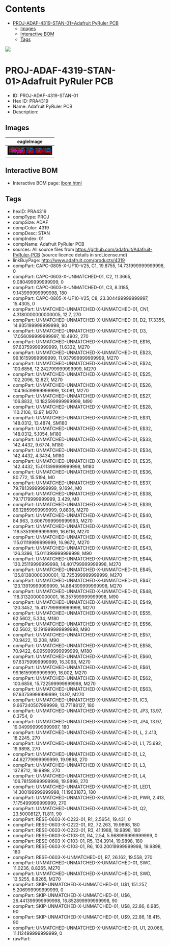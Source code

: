 



Contents
========

* [PROJ-ADAF-4319-STAN-01>Adafruit PyRuler PCB](#proj-adaf-4319-stan-01adafruit-pyruler-pcb)
	* [Images](#images)
	* [Interactive BOM](#interactive-bom)
	* [Tags](#tags)
  
![][im]
# PROJ-ADAF-4319-STAN-01>Adafruit PyRuler PCB

- ID: PROJ-ADAF-4319-STAN-01
- Hex ID: PRA4319
- Name: Adafruit PyRuler PCB
- Description: 

## Images
  
  

|eagleImage|
| :---: |
|[![eagleImage](eagleImage_140.png)](eagleImage_600.png)|

## Interactive BOM

- Interactive BOM page: [ibom.html](kicad/bom/ibom.html)

## Tags

- hexID: PRA4319
- oompType: PROJ
- oompSize: ADAF
- oompColor: 4319
- oompDesc: STAN
- oompIndex: 01
- oompName: Adafruit PyRuler PCB
- sources: All source files from https://github.com/adafruit/Adafruit-PyRuler-PCB (source licence details in srcLicense.md)
- linkBuyPage: http://www.adafruit.com/products/4319
- oompPart: CAPC-0805-X-UF10-V25, C1, 19.8755, 14.731999999999998, 0
- oompPart: CAPC-0603-X-UNMATCHED-01, C2, 11.3665, 9.080499999999999, 0
- oompPart: CAPC-0603-X-UNMATCHED-01, C3, 8.3185, 9.143999999999998, 180
- oompPart: CAPC-0805-X-UF10-V25, C8, 23.304499999999997, 15.4305, 0
- oompPart: UNMATCHED-UNMATCHED-X-UNMATCHED-01, CN1, 4.3180000000000005, 12.7, 270
- oompPart: UNMATCHED-UNMATCHED-X-UNMATCHED-01, D2, 17.3355, 14.935199999999998, 90
- oompPart: UNMATCHED-UNMATCHED-X-UNMATCHED-01, D3, 17.056099999999997, 10.4902, 270
- oompPart: UNMATCHED-UNMATCHED-X-UNMATCHED-01, E$16, 97.63759999999999, 11.6332, M270
- oompPart: UNMATCHED-UNMATCHED-X-UNMATCHED-01, E$23, 99.16159999999999, 11.937999999999999, M270
- oompPart: UNMATCHED-UNMATCHED-X-UNMATCHED-01, E$24, 100.6856, 12.242799999999999, M270
- oompPart: UNMATCHED-UNMATCHED-X-UNMATCHED-01, E$25, 102.2096, 12.827, M270
- oompPart: UNMATCHED-UNMATCHED-X-UNMATCHED-01, E$26, 104.16539999999999, 13.081, M270
- oompPart: UNMATCHED-UNMATCHED-X-UNMATCHED-01, E$27, 106.8832, 13.182599999999999, M90
- oompPart: UNMATCHED-UNMATCHED-X-UNMATCHED-01, E$28, 110.2106, 13.97, M270
- oompPart: UNMATCHED-UNMATCHED-X-UNMATCHED-01, E$31, 148.0312, 13.4874, SM180
- oompPart: UNMATCHED-UNMATCHED-X-UNMATCHED-01, E$32, 148.0312, 5.1054, M180
- oompPart: UNMATCHED-UNMATCHED-X-UNMATCHED-01, E$33, 142.4432, 9.6774, M180
- oompPart: UNMATCHED-UNMATCHED-X-UNMATCHED-01, E$34, 142.4432, 4.3434, M180
- oompPart: UNMATCHED-UNMATCHED-X-UNMATCHED-01, E$35, 142.4432, 15.011399999999998, M180
- oompPart: UNMATCHED-UNMATCHED-X-UNMATCHED-01, E$36, 80.772, 15.5194, M0
- oompPart: UNMATCHED-UNMATCHED-X-UNMATCHED-01, E$37, 79.78139999999999, 9.1694, M0
- oompPart: UNMATCHED-UNMATCHED-X-UNMATCHED-01, E$38, 79.17179999999999, 3.429, M0
- oompPart: UNMATCHED-UNMATCHED-X-UNMATCHED-01, E$39, 89.12859999999999, 9.8806, M270
- oompPart: UNMATCHED-UNMATCHED-X-UNMATCHED-01, E$40, 84.963, 3.6067999999999993, M270
- oompPart: UNMATCHED-UNMATCHED-X-UNMATCHED-01, E$41, 116.53519999999999, 16.6116, M270
- oompPart: UNMATCHED-UNMATCHED-X-UNMATCHED-01, E$42, 115.01119999999999, 16.9672, M270
- oompPart: UNMATCHED-UNMATCHED-X-UNMATCHED-01, E$43, 126.3396, 15.011399999999998, M90
- oompPart: UNMATCHED-UNMATCHED-X-UNMATCHED-01, E$44, 130.25119999999998, 14.401799999999998, M270
- oompPart: UNMATCHED-UNMATCHED-X-UNMATCHED-01, E$45, 135.81380000000001, 12.725399999999999, M270
- oompPart: UNMATCHED-UNMATCHED-X-UNMATCHED-01, E$47, 123.13919999999999, 14.884399999999998, M270
- oompPart: UNMATCHED-UNMATCHED-X-UNMATCHED-01, E$48, 118.31320000000001, 16.357599999999998, M90
- oompPart: UNMATCHED-UNMATCHED-X-UNMATCHED-01, E$49, 120.3452, 15.417799999999998, M270
- oompPart: UNMATCHED-UNMATCHED-X-UNMATCHED-01, E$55, 62.5602, 5.334, M180
- oompPart: UNMATCHED-UNMATCHED-X-UNMATCHED-01, E$56, 62.5602, 12.191999999999998, M90
- oompPart: UNMATCHED-UNMATCHED-X-UNMATCHED-01, E$57, 70.9422, 13.208, M90
- oompPart: UNMATCHED-UNMATCHED-X-UNMATCHED-01, E$58, 70.9422, 6.095999999999999, M180
- oompPart: UNMATCHED-UNMATCHED-X-UNMATCHED-01, E$60, 97.63759999999999, 16.3068, M270
- oompPart: UNMATCHED-UNMATCHED-X-UNMATCHED-01, E$61, 99.16159999999999, 16.002, M270
- oompPart: UNMATCHED-UNMATCHED-X-UNMATCHED-01, E$62, 100.6856, 15.722599999999998, M270
- oompPart: UNMATCHED-UNMATCHED-X-UNMATCHED-01, E$63, 97.63759999999999, 13.97, M270
- oompPart: UNMATCHED-UNMATCHED-X-UNMATCHED-01, IC3, 9.667240507999999, 13.77188127, 180
- oompPart: UNMATCHED-UNMATCHED-X-UNMATCHED-01, JP3, 13.97, 6.3754, 0
- oompPart: UNMATCHED-UNMATCHED-X-UNMATCHED-01, JP4, 13.97, 19.049999999999997, 180
- oompPart: UNMATCHED-UNMATCHED-X-UNMATCHED-01, L, 2.413, 18.2245, 270
- oompPart: UNMATCHED-UNMATCHED-X-UNMATCHED-01, L1, 75.692, 19.9898, 270
- oompPart: UNMATCHED-UNMATCHED-X-UNMATCHED-01, L2, 44.62779999999999, 19.9898, 270
- oompPart: UNMATCHED-UNMATCHED-X-UNMATCHED-01, L3, 137.8712, 19.9898, 270
- oompPart: UNMATCHED-UNMATCHED-X-UNMATCHED-01, L4, 106.78159999999998, 19.9898, 270
- oompPart: UNMATCHED-UNMATCHED-X-UNMATCHED-01, LED1, 14.300199999999998, 11.19631873, 180
- oompPart: UNMATCHED-UNMATCHED-X-UNMATCHED-01, PWR, 2.413, 7.175499999999999, 270
- oompPart: UNMATCHED-UNMATCHED-X-UNMATCHED-01, Q2, 23.50008127, 11.811, 90
- oompPart: RESE-0603-X-O222-01, R1, 2.5654, 19.431, 0
- oompPart: RESE-0603-X-O222-01, R2, 72.263, 19.9898, 180
- oompPart: RESE-0603-X-O222-01, R3, 41.1988, 19.9898, 180
- oompPart: RESE-0603-X-O103-01, R4, 2.54, 5.968999999999999, 0
- oompPart: RESE-0603-X-O103-01, R5, 134.3914, 19.9898, 180
- oompPart: RESE-0603-X-O103-01, R6, 103.20019999999998, 19.9898, 180
- oompPart: RESE-0603-X-UNMATCHED-01, R7, 26.162, 19.558, 270
- oompPart: UNMATCHED-UNMATCHED-X-UNMATCHED-01, SWC, 11.0236, 8.8265, M270
- oompPart: UNMATCHED-UNMATCHED-X-UNMATCHED-01, SWD, 13.5255, 8.8265, M270
- oompPart: SKIP-UNMATCHED-X-UNMATCHED-01, U$1, 151.257, 5.206999999999999, 0
- oompPart: SKIP-UNMATCHED-X-UNMATCHED-01, U$6, 26.441399999999998, 16.852899999999998, 90
- oompPart: SKIP-UNMATCHED-X-UNMATCHED-01, U$8, 22.86, 6.985, 90
- oompPart: SKIP-UNMATCHED-X-UNMATCHED-01, U$9, 22.86, 18.415, 90
- oompPart: UNMATCHED-UNMATCHED-X-UNMATCHED-01, U1, 20.066, 11.112499999999999, 0
- rawPart: 



[im]: eagleImage_450.png
